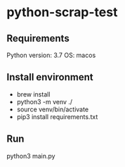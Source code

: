 # python-scrap-test

## Requirements
Python version: 3.7
OS: macos

## Install environment

- brew install 
- python3 -m venv ./
- source venv/bin/activate
- pip3 install requirements.txt

## Run

python3 main.py



